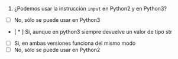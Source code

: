 1. ¿Podemos usar la instrucción `input` en Python2 y en Python3?

* [ ] No, sólo se puede usar en Python3
* [ * ] Si, aunque en python3 siempre devuelve un valor de tipo str
* [ ] Si, en ambas versiones funciona del mismo modo
* [ ] No, sólo se puede usar en Python2
